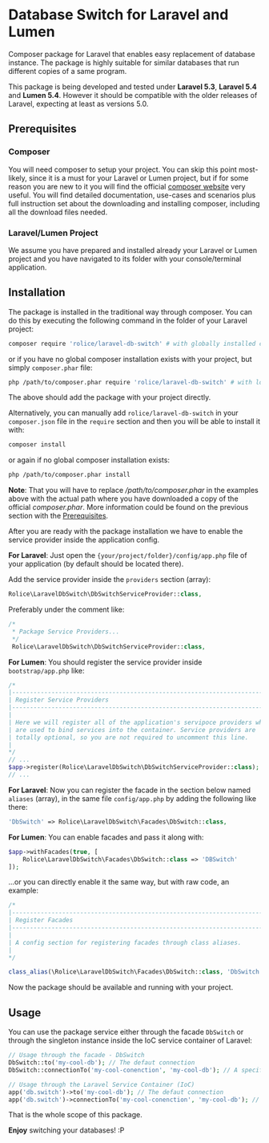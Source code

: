 # Database Switch for Laravel and Lumen
Composer package for Laravel that enables easy replacement of database instance.
The package is highly suitable for similar databases that run different copies of a same program.

This package is being developed and tested under **Laravel 5.3**, **Laravel 5.4** and **Lumen 5.4**. However it should be compatible with the older releases
of Laravel, expecting at least as versions 5.0.

## Prerequisites

### Composer
You will need composer to setup your project. You can skip this point most-likely, since it is a must for your Laravel
or Lumen project, but if for some reason you are new to it you will find the official
[composer website](http://getcomposer.org/) very useful. You will find detailed documentation, use-cases and scenarios
plus full instruction set about the downloading and installing composer, including all the download files needed.

### Laravel/Lumen Project
We assume you have prepared and installed already your Laravel or Lumen project and you have navigated to its folder
with your console/terminal application.

## Installation
The package is installed in the traditional way through composer. You can do this by executing the following command
in the folder of your Laravel project:

```sh
composer require 'rolice/laravel-db-switch' # with globally installed composer
```

or if you have no global composer installation exists with your project, but simply `composer.phar` file:

```sh
php /path/to/composer.phar require 'rolice/laravel-db-switch' # with local composer.phar file
```

The above should add the package with your project directly.

Alternatively, you can manually add `rolice/laravel-db-switch` in your `composer.json` file in the `require` section and then  you will be able to install it with:

```sh
composer install
```

or again if no global composer installation exists:

```sh
php /path/to/composer.phar install
```

**Note**: That you will have to replace */path/to/composer.phar* in the examples above with the actual path where you
have downloaded a copy of the official *composer.phar*. More information could be found on the previous  section with
the [Prerequisites](##Prerequisites).

After you are ready with the package installation we have to enable the service provider inside the application config.

**For Laravel**: Just open the `{your/project/folder}/config/app.php` file of your application (by default should be located there).

Add the service provider inside the `providers` section (array):

```php
Rolice\LaravelDbSwitch\DbSwitchServiceProvider::class,
```

Preferably under the comment like:

```php
/*
 * Package Service Providers...
 */
 Rolice\LaravelDbSwitch\DbSwitchServiceProvider::class,
```

**For Lumen**: You should register the service provider inside `bootstrap/app.php` like:

```php
/*
|--------------------------------------------------------------------------
| Register Service Providers
|--------------------------------------------------------------------------
|
| Here we will register all of the application's servipoce providers which
| are used to bind services into the container. Service providers are
| totally optional, so you are not required to uncomment this line.
|
*/
// ...
$app->register(Rolice\LaravelDbSwitch\DbSwitchServiceProvider::class);
// ...
```

**For Laravel**: Now you can register the facade in the section below named `aliases` (array), in the same file `config/app.php` by
adding the following like there:

```php
'DbSwitch' => Rolice\LaravelDbSwitch\Facades\DbSwitch::class,
```

**For Lumen**: You can enable facades and pass it along with:

```php
$app->withFacades(true, [
    Rolice\LaravelDbSwitch\Facades\DbSwitch::class => 'DBSwitch'
]);
```

...or you can directly enable it the same way, but with raw code, an example:

```php
/*
|--------------------------------------------------------------------------
| Register Facades
|--------------------------------------------------------------------------
|
| A config section for registering facades through class aliases.
|
*/

class_alias(\Rolice\LaravelDbSwitch\Facades\DbSwitch::class, 'DbSwitch');
```


Now the package should be available and running with your project.

## Usage
You can use the package service either through the facade `DbSwitch` or through the singleton instance inside the IoC
service container of Laravel:

```php
// Usage through the facade - DbSwitch
DbSwitch::to('my-cool-db'); // The defaut connection
DbSwitch::connectionTo('my-cool-conenction', 'my-cool-db'); // A specific connection database

// Usage through the Laravel Service Container (IoC)
app('db.switch')->to('my-cool-db'); // The defaut connection
app('db.switch')->connectionTo('my-cool-conenction', 'my-cool-db'); // A specific connection database
```

That is the whole scope of this package.

**Enjoy** switching your databases! :P
